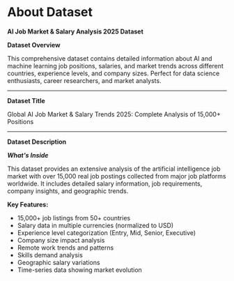 # **About Dataset**

**AI Job Market & Salary Analysis 2025 Dataset**


**Dataset Overview**

This comprehensive dataset contains detailed information about AI and machine learning job positions, salaries, and market trends across different countries, experience levels, and company sizes. Perfect for data science enthusiasts, career researchers, and market analysts.

---
**Dataset Title**

Global AI Job Market & Salary Trends 2025: Complete Analysis of 15,000+ Positions

---
**Dataset Description**

***What's Inside***

This dataset provides an extensive analysis of the artificial intelligence job market with over 15,000 real job postings collected from major job platforms worldwide. It includes detailed salary information, job requirements, company insights, and geographic trends.


****Key Features:****


- 15,000+ job listings from 50+ countries
- Salary data in multiple currencies (normalized to USD)
- Experience level categorization (Entry, Mid, Senior, Executive)
- Company size impact analysis
- Remote work trends and patterns
- Skills demand analysis
- Geographic salary variations
- Time-series data showing market evolution
